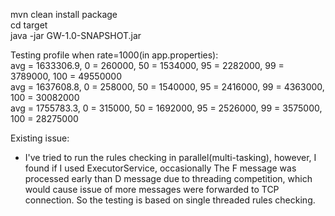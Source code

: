 mvn clean install package  
cd target  
java -jar GW-1.0-SNAPSHOT.jar


Testing profile when rate=1000(in app.properties):  
avg = 1633306.9, 0 = 260000, 50 = 1534000, 95 = 2282000, 99 = 3789000, 100 = 49550000  
avg = 1637608.8, 0 = 258000, 50 = 1540000, 95 = 2416000, 99 = 4363000, 100 = 30082000  
avg = 1755783.3, 0 = 315000, 50 = 1692000, 95 = 2526000, 99 = 3575000, 100 = 28275000  

Existing issue:  
- I've tried to run the rules checking in parallel(multi-tasking), 
however, I found if I used ExecutorService, occasionally The F message was processed early than
D message due to threading competition, which would cause issue of more messages were forwarded
to TCP connection. So the testing is based on single threaded rules checking.
